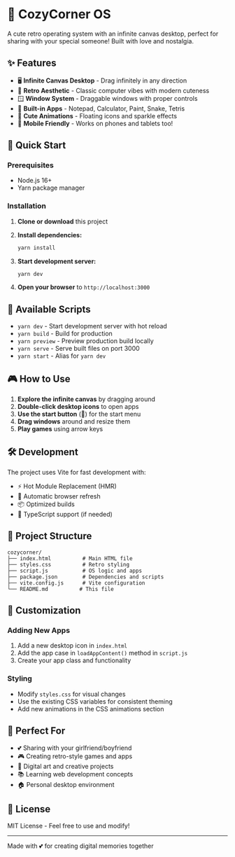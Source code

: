# 🌸 CozyCorner OS

A cute retro operating system with an infinite canvas desktop, perfect for sharing with your special someone! Built with love and nostalgia.

## ✨ Features

- 🖥️ **Infinite Canvas Desktop** - Drag infinitely in any direction
- 🎨 **Retro Aesthetic** - Classic computer vibes with modern cuteness
- 🪟 **Window System** - Draggable windows with proper controls
- 📱 **Built-in Apps** - Notepad, Calculator, Paint, Snake, Tetris
- 🌸 **Cute Animations** - Floating icons and sparkle effects
- 📱 **Mobile Friendly** - Works on phones and tablets too!

## 🚀 Quick Start

### Prerequisites
- Node.js 16+ 
- Yarn package manager

### Installation

1. **Clone or download** this project
2. **Install dependencies:**
   ```bash
   yarn install
   ```

3. **Start development server:**
   ```bash
   yarn dev
   ```

4. **Open your browser** to `http://localhost:3000`

## 📜 Available Scripts

- `yarn dev` - Start development server with hot reload
- `yarn build` - Build for production
- `yarn preview` - Preview production build locally
- `yarn serve` - Serve built files on port 3000
- `yarn start` - Alias for `yarn dev`

## 🎮 How to Use

1. **Explore the infinite canvas** by dragging around
2. **Double-click desktop icons** to open apps
3. **Use the start button** (🌸) for the start menu
4. **Drag windows** around and resize them
5. **Play games** using arrow keys

## 🛠️ Development

The project uses Vite for fast development with:
- ⚡ Hot Module Replacement (HMR)
- 🔧 Automatic browser refresh
- 📦 Optimized builds
- 🎯 TypeScript support (if needed)

## 📁 Project Structure

```
cozycorner/
├── index.html          # Main HTML file
├── styles.css          # Retro styling
├── script.js           # OS logic and apps
├── package.json        # Dependencies and scripts
├── vite.config.js      # Vite configuration
└── README.md          # This file
```

## 🎨 Customization

### Adding New Apps
1. Add a new desktop icon in `index.html`
2. Add the app case in `loadAppContent()` method in `script.js`
3. Create your app class and functionality

### Styling
- Modify `styles.css` for visual changes
- Use the existing CSS variables for consistent theming
- Add new animations in the CSS animations section

## 🌸 Perfect For

- 💕 Sharing with your girlfriend/boyfriend
- 🎮 Creating retro-style games and apps
- 🎨 Digital art and creative projects
- 📚 Learning web development concepts
- 🏠 Personal desktop environment

## 📄 License

MIT License - Feel free to use and modify!

---

Made with 💕 for creating digital memories together
